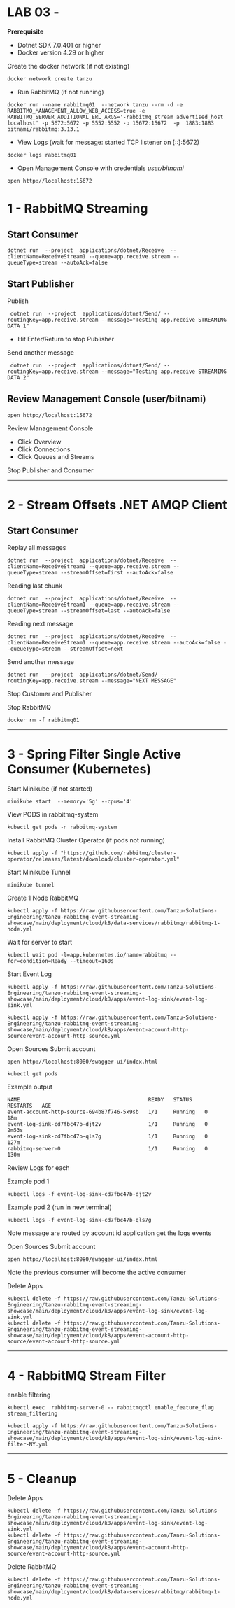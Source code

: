 # LAB 03 - 


**Prerequisite**

- Dotnet SDK 7.0.401 or higher
- Docker version 4.29 or higher

Create the docker network (if not existing)
```shell
docker network create tanzu
```

- Run RabbitMQ (if not running)

```shell
docker run --name rabbitmq01  --network tanzu --rm -d -e RABBITMQ_MANAGEMENT_ALLOW_WEB_ACCESS=true -e RABBITMQ_SERVER_ADDITIONAL_ERL_ARGS='-rabbitmq_stream advertised_host localhost' -p 5672:5672 -p 5552:5552 -p 15672:15672  -p  1883:1883  bitnami/rabbitmq:3.13.1 
```

- View Logs (wait for message: started TCP listener on [::]:5672)

```shell
docker logs rabbitmq01
```

- Open Management Console with credentials *user/bitnami*
```shell
open http://localhost:15672
```

# 1 - RabbitMQ Streaming 

## Start Consumer
```shell
dotnet run  --project  applications/dotnet/Receive  --clientName=ReceiveStream1 --queue=app.receive.stream --queueType=stream --autoAck=false
```


## Start Publisher

Publish

```shell
 dotnet run  --project  applications/dotnet/Send/ --routingKey=app.receive.stream --message="Testing app.receive STREAMING DATA 1"
```

- Hit Enter/Return to stop Publisher

Send another message

```shell
 dotnet run  --project  applications/dotnet/Send/ --routingKey=app.receive.stream --message="Testing app.receive STREAMING DATA 2"
```

## Review  Management Console (user/bitnami)

```shell
open http://localhost:15672
```

Review  Management Console

- Click Overview
- Click Connections
- Click Queues and Streams


Stop Publisher and Consumer

---------------------------
# 2 - Stream Offsets .NET AMQP Client


## Start Consumer

Replay all messages
```shell
dotnet run  --project  applications/dotnet/Receive  --clientName=ReceiveStream1 --queue=app.receive.stream --queueType=stream --streamOffset=first --autoAck=false 
```

Reading last chunk
```shell
dotnet run  --project  applications/dotnet/Receive  --clientName=ReceiveStream1 --queue=app.receive.stream --queueType=stream --streamOffset=last --autoAck=false
```

Reading next message
```shell
dotnet run  --project  applications/dotnet/Receive  --clientName=ReceiveStream1 --queue=app.receive.stream --autoAck=false --queueType=stream --streamOffset=next 
```

Send another message

```shell
dotnet run  --project  applications/dotnet/Send/ --routingKey=app.receive.stream --message="NEXT MESSAGE"
```


Stop Customer and Publisher


Stop RabbitMQ

```shell
docker rm -f rabbitmq01
```

---------------------------
# 3 - Spring Filter Single Active Consumer (Kubernetes)


Start Minikube (if not started)

```shell
minikube start  --memory='5g' --cpus='4'
```

View PODS in rabbitmq-system

```shell
kubectl get pods -n rabbitmq-system
```

Install RabbitMQ Cluster Operator (if pods not running)

```shell
kubectl apply -f "https://github.com/rabbitmq/cluster-operator/releases/latest/download/cluster-operator.yml"
```


Start Minikube Tunnel

```shell
minikube tunnel
```

Create 1 Node RabbitMQ 

```shell
kubectl apply -f https://raw.githubusercontent.com/Tanzu-Solutions-Engineering/tanzu-rabbitmq-event-streaming-showcase/main/deployment/cloud/k8/data-services/rabbitmq/rabbitmq-1-node.yml
```

Wait for server to start

```shell
kubectl wait pod -l=app.kubernetes.io/name=rabbitmq --for=condition=Ready --timeout=160s
```

Start Event Log

```shell
kubectl apply -f https://raw.githubusercontent.com/Tanzu-Solutions-Engineering/tanzu-rabbitmq-event-streaming-showcase/main/deployment/cloud/k8/apps/event-log-sink/event-log-sink.yml
```


```shell
kubectl apply -f https://raw.githubusercontent.com/Tanzu-Solutions-Engineering/tanzu-rabbitmq-event-streaming-showcase/main/deployment/cloud/k8/apps/event-account-http-source/event-account-http-source.yml
```

Open Sources
Submit account
```shell
open http://localhost:8080/swagger-ui/index.html
```

```shell
kubectl get pods
```

Example output

```
NAME                                         READY   STATUS    RESTARTS   AGE
event-account-http-source-694b87f746-5x9sb   1/1     Running   0          18m
event-log-sink-cd7fbc47b-djt2v               1/1     Running   0          2m53s
event-log-sink-cd7fbc47b-qls7g               1/1     Running   0          127m
rabbitmq-server-0                            1/1     Running   0          130m

```

Review Logs for each

Example pod 1
```shell
kubectl logs -f event-log-sink-cd7fbc47b-djt2v
```

Example pod 2 (run in new terminal)
```shell
kubectl logs -f event-log-sink-cd7fbc47b-qls7g
```

Note message are routed by account id application get the logs events


Open Sources  Submit account 
```shell
open http://localhost:8080/swagger-ui/index.html
```

Note the previous consumer will become the active consumer


Delete Apps
```shell
kubectl delete -f https://raw.githubusercontent.com/Tanzu-Solutions-Engineering/tanzu-rabbitmq-event-streaming-showcase/main/deployment/cloud/k8/apps/event-log-sink/event-log-sink.yml
kubectl delete -f https://raw.githubusercontent.com/Tanzu-Solutions-Engineering/tanzu-rabbitmq-event-streaming-showcase/main/deployment/cloud/k8/apps/event-account-http-source/event-account-http-source.yml
```


---------------------------
# 4 - RabbitMQ Stream Filter

enable filtering

```shell
kubectl exec  rabbitmq-server-0 -- rabbitmqctl enable_feature_flag stream_filtering
```


```shell
kubectl apply -f https://raw.githubusercontent.com/Tanzu-Solutions-Engineering/tanzu-rabbitmq-event-streaming-showcase/main/deployment/cloud/k8/apps/event-log-sink/event-log-sink-filter-NY.yml
```



---------------------------
# 5 - Cleanup

Delete Apps
```shell
kubectl delete -f https://raw.githubusercontent.com/Tanzu-Solutions-Engineering/tanzu-rabbitmq-event-streaming-showcase/main/deployment/cloud/k8/apps/event-log-sink/event-log-sink.yml
kubectl delete -f https://raw.githubusercontent.com/Tanzu-Solutions-Engineering/tanzu-rabbitmq-event-streaming-showcase/main/deployment/cloud/k8/apps/event-account-http-source/event-account-http-source.yml
```

Delete RabbitMQ

```shell
kubectl delete -f https://raw.githubusercontent.com/Tanzu-Solutions-Engineering/tanzu-rabbitmq-event-streaming-showcase/main/deployment/cloud/k8/data-services/rabbitmq/rabbitmq-1-node.yml
```
